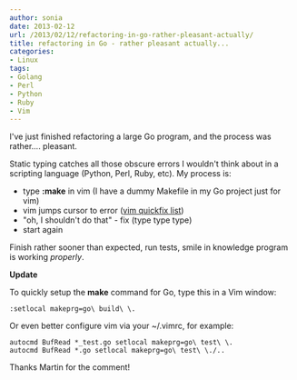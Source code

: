 ```yaml
---
author: sonia
date: 2013-02-12
url: /2013/02/12/refactoring-in-go-rather-pleasant-actually/
title: refactoring in Go - rather pleasant actually...
categories:
- Linux
tags:
- Golang
- Perl
- Python
- Ruby
- Vim
---
```


I've just finished refactoring a large Go program, and the process was rather.... pleasant.

<!--more-->

Static typing catches all those obscure errors I wouldn't think about in
a scripting language (Python, Perl, Ruby, etc). My process is:

  * type **:make** in vim (I have a dummy Makefile in my Go project just for vim)
  * vim jumps cursor to error ([vim quickfix list](http://vimdoc.sourceforge.net/htmldoc/quickfix.html))
  * "oh, I shouldn't do that" - fix (type type type)
  * start again


Finish rather sooner than expected, run tests, smile in knowledge program is working _properly_.

**Update**

To quickly setup the **make** command for Go, type this in a Vim window:

    :setlocal makeprg=go\ build\ \.

Or even better configure vim via your ~/.vimrc, for example:

    autocmd BufRead *_test.go setlocal makeprg=go\ test\ \.
    autocmd BufRead *.go setlocal makeprg=go\ test\ \./..

Thanks Martin for the comment!
